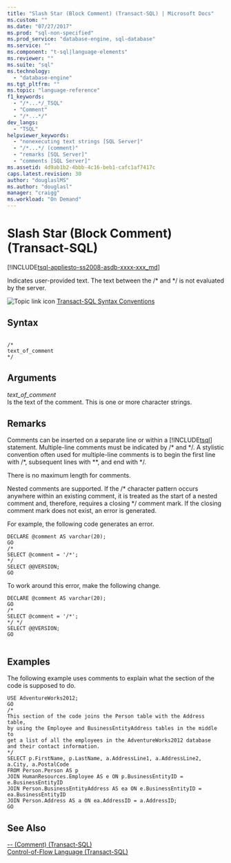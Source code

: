 ```yaml
---
title: "Slash Star (Block Comment) (Transact-SQL) | Microsoft Docs"
ms.custom: ""
ms.date: "07/27/2017"
ms.prod: "sql-non-specified"
ms.prod_service: "database-engine, sql-database"
ms.service: ""
ms.component: "t-sql|language-elements"
ms.reviewer: ""
ms.suite: "sql"
ms.technology: 
  - "database-engine"
ms.tgt_pltfrm: ""
ms.topic: "language-reference"
f1_keywords: 
  - "/*...*/_TSQL"
  - "Comment"
  - "/*...*/"
dev_langs: 
  - "TSQL"
helpviewer_keywords: 
  - "nonexecuting text strings [SQL Server]"
  - "/*...*/ (comment)"
  - "remarks [SQL Server]"
  - "comments [SQL Server]"
ms.assetid: 4d9ab1b2-4bbb-4c16-beb1-cafc1af7417c
caps.latest.revision: 30
author: "douglaslMS"
ms.author: "douglasl"
manager: "craigg"
ms.workload: "On Demand"
---
```


# Slash Star (Block Comment) (Transact-SQL)
[!INCLUDE[tsql-appliesto-ss2008-asdb-xxxx-xxx_md](../../includes/tsql-appliesto-ss2008-asdb-xxxx-xxx-md.md)]


  Indicates user-provided text. The text between the /* and \*/ is not evaluated by the server.  
  
 ![Topic link icon](../../database-engine/configure-windows/media/topic-link.gif "Topic link icon") [Transact-SQL Syntax Conventions](../../t-sql/language-elements/transact-sql-syntax-conventions-transact-sql.md)  
  
## Syntax  
  
```  
  
/*  
text_of_comment  
*/  
```  
  
## Arguments  
 *text_of_comment*  
 Is the text of the comment. This is one or more character strings.  
  
## Remarks  
 Comments can be inserted on a separate line or within a [!INCLUDE[tsql](../../includes/tsql-md.md)] statement. Multiple-line comments must be indicated by /* and \*/. A stylistic convention often used for multiple-line comments is to begin the first line with /\*, subsequent lines with \*\*, and end with \*/.  
  
 There is no maximum length for comments.  
  
 Nested comments are supported. If the /* character pattern occurs anywhere within an existing comment, it is treated as the start of a nested comment and, therefore, requires a closing \*/ comment mark. If the closing comment mark does not exist, an error is generated.  
  
 For example, the following code generates an error.  
  
```  
DECLARE @comment AS varchar(20);  
GO  
/*  
SELECT @comment = '/*';  
*/   
SELECT @@VERSION;  
GO   
```  
  
 To work around this error, make the following change.  
  
```  
DECLARE @comment AS varchar(20);  
GO  
/*  
SELECT @comment = '/*';  
*/ */  
SELECT @@VERSION;  
GO  
  
```  
  
## Examples  
 The following example uses comments to explain what the section of the code is supposed to do.  
  
```  
USE AdventureWorks2012;  
GO  
/*  
This section of the code joins the Person table with the Address table,   
by using the Employee and BusinessEntityAddress tables in the middle to   
get a list of all the employees in the AdventureWorks2012 database   
and their contact information.  
*/  
SELECT p.FirstName, p.LastName, a.AddressLine1, a.AddressLine2, a.City, a.PostalCode  
FROM Person.Person AS p  
JOIN HumanResources.Employee AS e ON p.BusinessEntityID = e.BusinessEntityID   
JOIN Person.BusinessEntityAddress AS ea ON e.BusinessEntityID = ea.BusinessEntityID  
JOIN Person.Address AS a ON ea.AddressID = a.AddressID;  
GO  
```  
  
## See Also  
 [-- &#40;Comment&#41; &#40;Transact-SQL&#41;](../../t-sql/language-elements/comment-transact-sql.md)   
 [Control-of-Flow Language &#40;Transact-SQL&#41;](~/t-sql/language-elements/control-of-flow.md)  
  
  

